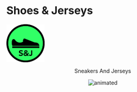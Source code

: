 # Shoes & Jerseys

<div display="flex" align-items="center">
  <img src="assets\logo.svg" width=100 align='center'>
  <br>
  <p align="center">Sneakers And Jerseys</p>
</div>


<p align="center">
  <img src="https://user-images.githubusercontent.com/91204851/181088828-7f433c76-4c55-47e8-a7da-dba46c105b45.gif" alt="animated" />
</p>


